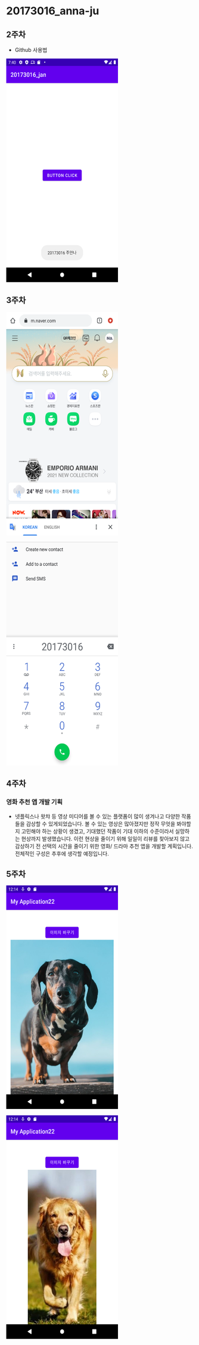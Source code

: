 # 20173016_anna-ju
## 2주차 
  - Github 사용법


<img width="300" height="600" src="./png/20173016.png"></img>


## 3주차


<img width="300" height="600" src="./png/naver.png"></img>


<img width="300" height="600" src="./png/call.png"></img>



## 4주차
### 영화 추천 앱 개발 기획
  - 넷플릭스나 왓챠 등 영상 미디어를 볼 수 있는 플랫폼이 많이 생겨나고 다양한 작품들을 감상할 수 있게되었습니다. 볼 수 있는 영상은 많아졌지만 정작 무엇을 봐야할지 고민해야 하는 상황이 생겼고, 기대했던 작품이 기대 이하의 수준이라서 실망하는 현상까지 발생했습니다. 이런 현상을 줄이기 위해 일일이 리뷰를 찾아보지 않고 감상하기 전 선택의 시간을 줄이기 위한 영화/ 드라마 추천 앱을 개발할 계획입니다. 전체적인 구성은 추후에 생각할 예정입니다.      

## 5주차


<img width="300" height="600" src="./png/dog1.png"></img>


<img width="300" height="600" src="./png/dog2.png"></img>
